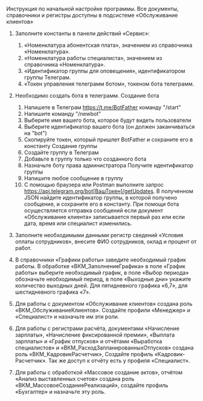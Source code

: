 Инструкция по начальной настройке программы.
Все документы, справочники и регистры доступны в подсистеме «Обслуживание клиентов»
1.	Заполните константы в панели действий «Сервис»: 
    1.	«Номенклатура абонентская плата», значением из справочника «Номенклатура».
    2.	«Номенклатура работы специалиста», значением из справочника «Номенклатура».
    3.	«Идентификатор группы для оповещения», идентификатором группы Телеграм.
    4.	«Токен управления телеграмм ботом», токеном бота телеграмм.

2.	Необходимо создать бота в телеграмм.
 Создание бота
    1.	Напишете в Телеграм https://t.me/BotFather команду "/start"
    2.	Напишите команду "/newbot"
    3.	Выберите имя вашего бота, которое будут видеть пользователи
    4.	Выберите идентификатор вашего бота (он должен заканчиваться на "bot")
    5.	Скопируйте токен, который пришлет BotFather и сохраните его в константу
 Создание группы
    1.	Создайте группу в Телеграм
    2.	Добавьте в группу только что созданного бота
    3.	Назначьте боту права администратора
 Получите идентификатор группы
    1.	Напишите любое сообщение в группу
    2.	С помощью браузера или Postman выполните запрос https://api.telegram.org/bot[ВашТокен]/getUpdates. В полученном JSON найдите идентификатор группы, в которой получено сообщение, и сохраните его в константу.
    При помощи бота осуществляется отправка сообщений если документ «Обслуживание клиента» записывается первый раз или если дата, время или специалист изменились.
3.	Заполните необходимыми данными регистр сведений «Условия оплаты сотрудников», внесите ФИО сотрудников, оклад и процент от работ.
4.	В справочники «Графики работы» заведите необходимый график работы. В обработке «ВКМ_ЗаполнениеГрафика» в поле «График работы» выберите необходимый график, в поле «Выбор периода» обозначьте необходимый период, в поле «Выходные дни» укажите количество выходных дней. Для пятидневного графика «6,7», для шестидневного графика «7».
5.	Для работы с документом «Обслуживание клиентов» создана роль  «ВКМ_ОбслуживаниеКлиентов». Создайте профили «Менеджер» и «Специалист» и назначьте им эти роли.
6.	Для работы с регистрами расчёта, документами «Начисление зарплаты», «Начисление фиксированной премии», «Выплата зарплаты» и «График отпусков» и отчётами «Выработка специалистов»  и «ВКМ_РасходЗапланированныхОтпусков» создана роль «ВКМ_КадровикРасчетчик»,
Создайте профиль «Кадровик-Расчетчик». Так же доступ к отчёту есть у профиля «Специалист».
7.	Для работы с обработкой «Массовое создание актов», отчётом «Анализ выставленных счетов» создана роль «ВКМ_МассовоеСозданиеРеализаций», создайте профиль «Бухгалтер» и назначьте эту роль.






